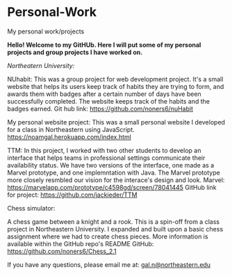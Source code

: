 # Personal-Work
My personal work/projects

**Hello! Welcome to my GitHUb. Here I will put some of my personal projects and group projects I have worked on.**

*Northeatern University:*

NUhabit:
This was a group project for web development project.  It's a small website that helps its users keep track of habits they are trying to form, and awards them with badges after a certain number of days have been successfully completed. The website keeps track of the habits and the badges earned. 
Git hub link: 
https://github.com/noners6/nuHabit

My personal website project:
This was a small personal website I developed for a class in Northeastern using JavaScript. 
https://noamgal.herokuapp.com/index.html

TTM:
In this project, I worked with two other students to develop an interface that helps teams in professional settings communicate their availability status. We have two versions of the interface, one made as a Marvel prototype, and one implemntation with Java. The Marvel prototype more closely resmbled our vision for the interace's design and look. 
Marvel: https://marvelapp.com/prototype/c4598gd/screen/78041445
GitHub link for project: https://github.com/jackieder/TTM

Chess simulator:

A chess game between a knight and a rook. This is a spin-off from a class project in Northeastern University. I expanded and built upon a basic chess assignment where we had to create chess pieces. More information is available within the GitHub repo's README
GitHub: https://github.com/noners6/Chess_2.1

If you have any questions, please email me at: gal.n@northeastern.edu
